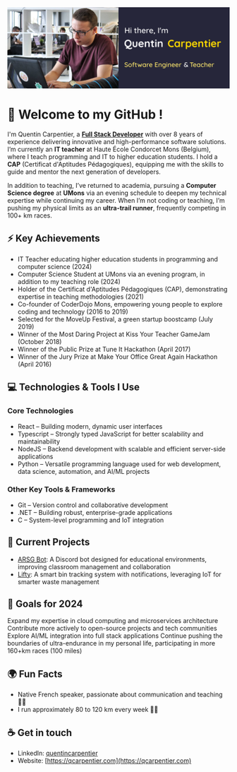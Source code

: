 <img src="https://github.com/qcarpentier/qcarpentier/blob/master/assets/qcarpentier-github-banner.png?raw=true">

# 👋 Welcome to my GitHub !

I'm Quentin Carpentier, a [**Full Stack Developer**](https://qcarpentier.com) with over 8 years of experience delivering innovative and high-performance software solutions. I’m currently an **IT teacher** at Haute École Condorcet Mons (Belgium), where I teach programming and IT to higher education students. I hold a **CAP** (Certificat d'Aptitudes Pédagogiques), equipping me with the skills to guide and mentor the next generation of developers.

In addition to teaching, I’ve returned to academia, pursuing a **Computer Science degree** at **UMons** via an evening schedule to deepen my technical expertise while continuing my career. When I’m not coding or teaching, I’m pushing my physical limits as an **ultra-trail runner**, frequently competing in 100+ km races.

## ⚡ Key Achievements
- IT Teacher educating higher education students in programming and computer science (2024)
- Computer Science Student at UMons via an evening program, in addition to my teaching role (2024)
- Holder of the Certificat d'Aptitudes Pédagogiques (CAP), demonstrating expertise in teaching methodologies (2021)
- Co-founder of CoderDojo Mons, empowering young people to explore coding and technology (2016 to 2019)
- Selected for the MoveUp Festival, a green startup boostcamp (July 2019)
- Winner of the Most Daring Project at Kiss Your Teacher GameJam (October 2018)
- Winner of the Public Prize at Tune It Hackathon (April 2017)
- Winner of the Jury Prize at Make Your Office Great Again Hackathon (April 2016)

## 💻 Technologies & Tools I Use
### Core Technologies
- React – Building modern, dynamic user interfaces
- Typescript – Strongly typed JavaScript for better scalability and maintainability
- NodeJS – Backend development with scalable and efficient server-side applications
- Python – Versatile programming language used for web development, data science, automation, and AI/ML projects

### Other Key Tools & Frameworks
- Git – Version control and collaborative development
- .NET – Building robust, enterprise-grade applications
- C – System-level programming and IoT integration

## 🚀 Current Projects
- [ARSG Bot](https://github.com/qcarpentier/arsg-bot): A Discord bot designed for educational environments, improving classroom management and collaboration
- [Lifty](https://github.com/qcarpentier/lifty): A smart bin tracking system with notifications, leveraging IoT for smarter waste management


## 🎯 Goals for 2024
Expand my expertise in cloud computing and microservices architecture
Contribute more actively to open-source projects and tech communities
Explore AI/ML integration into full stack applications
Continue pushing the boundaries of ultra-endurance in my personal life, participating in more 160+km races (100 miles)

## 🌍 Fun Facts
- Native French speaker, passionate about communication and teaching 🧑‍🏫
- I run approximately 80 to 120 km every week 🏃‍➡️

## ☕ Get in touch
- LinkedIn: <a href = "https://www.linkedin.com/in/quentincarpentier/">quentincarpentier</a>
- Website: [https://qcarpentier.com](https://qcarpentier.com)
